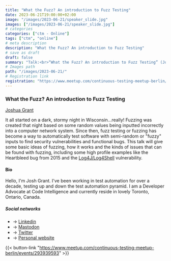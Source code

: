 ```yaml
---
title: "What the Fuzz? An introduction to Fuzz Testing"
date: 2023-06-21T19:00:00+02:00
image: "/images/2023-06-21/speaker_slide.jpg"
images: ["/images/2023-06-21/speaker_slide.jpg"]
# categories
categories: ["ctm - Online"]
tags: ["ctm", "online"]
# meta description
description: "What the Fuzz? An introduction to Fuzz Testing"
# save as draft
draft: false
summary: "Talk:<br>“What the Fuzz? An introduction to Fuzz Testing” (Joshua Grant)"
# Images path
path: "/images/2023-06-21/"
# Registration link
registration: "https://www.meetup.com/continuous-testing-meetup-berlin/events/293939593"
---
```


### What the Fuzz? An introduction to Fuzz Testing

[Joshua Grant](https://www.linkedin.com/in/josh-grant-9570a214)

It all started on a dark, stormy night in Wisconsin...really! Fuzzing was created that night based on some random values being inputted incorrectly into a computer network system. Since then, fuzz testing or fuzzing has become a way to automatically test software with semi-random or "fuzzy" inputs to find security vulnerabilities and functional bugs. This talk will give some basic ideas of fuzzing, how it works and the kinds of issues that can be found with fuzzing, including some high profile examples like the Heartbleed bug from 2015 and the [Log4J/Log4Shell](https://logging.apache.org/log4j/2.x) vulnerability.

#### Bio

Hello, I'm Josh Grant. I've been working in test automation for over a decade, testing up and down the test automation pyramid. I am a Developer Advocate at Code Intelligence and currently reside in lovely Toronto, Ontario, Canada.

##### Social networks

- <i class="fa fa-linkedin"></i> -> [Linkedin](https://www.linkedin.com/in/josh-grant-9570a214)
- <i class="fa fa-code"></i> -> [Mastodon](https://mastodon.social/@joshin4colours)
- <i class="fa fa-twitter"></i> -> [Twitter](https://twitter.com/joshin4colours)
- <i class="fa fa-comments"></i> -> [Personal website](https://joshgrant.online)

{{< button-link "https://www.meetup.com/continuous-testing-meetup-berlin/events/293939593" >}}
